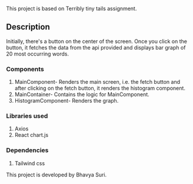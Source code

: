 This project is based on Terribly tiny tails assignment.

## Description

Initially, there's a button on the center of the screen. Once you click on the button, it fetches the data from the api provided and displays bar graph of 20 most occurring words.

### Components

1. MainComponent- Renders the main screen, i.e. the fetch button and after clicking on the fetch button, it renders the histogram component.
2. MainContainer- Contains the logic for MainComponent.
3. HistogramComponent- Renders the graph.

### Libraries used

1. Axios
2. React chart.js

### Dependencies
1. Tailwind css

This project is developed by Bhavya Suri.
